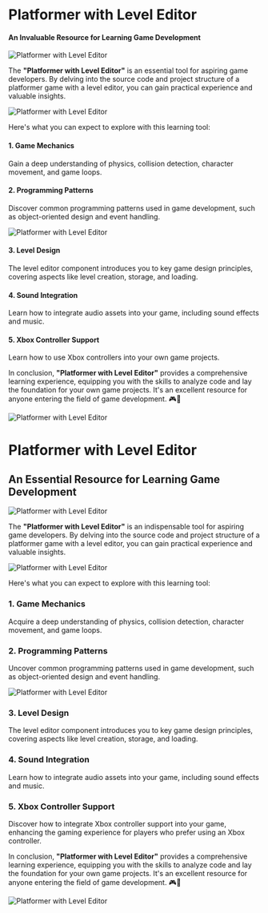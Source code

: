 # Platformer with Level Editor

#### An Invaluable Resource for Learning Game Development

![Platformer with Level Editor](https://github.com/JoeLumbley/Platformer-with-Level-Editor/assets/77564255/29d37425-6a1b-4bbd-8a11-b918ad0ae02d)

The **"Platformer with Level Editor"** is an essential tool for aspiring game developers. By delving into the source code and project structure of a platformer game with a level editor, you can gain practical experience and valuable insights.

![Platformer with Level Editor](https://github.com/JoeLumbley/Platformer-with-Level-Editor/assets/77564255/9c8fc9e2-5e4f-4f1f-a544-8b5b3a6ad385)

Here's what you can expect to explore with this learning tool:

#### 1. Game Mechanics
Gain a deep understanding of physics, collision detection, character movement, and game loops.

#### 2. Programming Patterns
Discover common programming patterns used in game development, such as object-oriented design and event handling.

![Platformer with Level Editor](https://github.com/JoeLumbley/Platformer-with-Level-Editor/assets/77564255/d0e9278d-9556-4c03-a0b7-f1f145438962)

#### 3. Level Design
The level editor component introduces you to key game design principles, covering aspects like level creation, storage, and loading.

#### 4. Sound Integration
Learn how to integrate audio assets into your game, including sound effects and music.

#### 5. Xbox Controller Support
Learn how to use Xbox controllers into your own game projects.

In conclusion, **"Platformer with Level Editor"** provides a comprehensive learning experience, equipping you with the skills to analyze code and lay the foundation for your own game projects. It's an excellent resource for anyone entering the field of game development. 🎮🚀

![Platformer with Level Editor](https://github.com/JoeLumbley/Platformer-with-Level-Editor/assets/77564255/2660702d-eef3-4ce9-a5cc-3543d2f9f580)
















# Platformer with Level Editor

## An Essential Resource for Learning Game Development

![Platformer with Level Editor](https://github.com/JoeLumbley/Platformer-with-Level-Editor/assets/77564255/29d37425-6a1b-4bbd-8a11-b918ad0ae02d)

The **"Platformer with Level Editor"** is an indispensable tool for aspiring game developers. By delving into the source code and project structure of a platformer game with a level editor, you can gain practical experience and valuable insights.

![Platformer with Level Editor](https://github.com/JoeLumbley/Platformer-with-Level-Editor/assets/77564255/9c8fc9e2-5e4f-4f1f-a544-8b5b3a6ad385)

Here's what you can expect to explore with this learning tool:

### 1. Game Mechanics
Acquire a deep understanding of physics, collision detection, character movement, and game loops.

### 2. Programming Patterns
Uncover common programming patterns used in game development, such as object-oriented design and event handling.

![Platformer with Level Editor](https://github.com/JoeLumbley/Platformer-with-Level-Editor/assets/77564255/d0e9278d-9556-4c03-a0b7-f1f145438962)

### 3. Level Design
The level editor component introduces you to key game design principles, covering aspects like level creation, storage, and loading.

### 4. Sound Integration
Learn how to integrate audio assets into your game, including sound effects and music.

### 5. Xbox Controller Support
Discover how to integrate Xbox controller support into your game, enhancing the gaming experience for players who prefer using an Xbox controller.

In conclusion, **"Platformer with Level Editor"** provides a comprehensive learning experience, equipping you with the skills to analyze code and lay the foundation for your own game projects. It's an excellent resource for anyone entering the field of game development. 🎮🚀

![Platformer with Level Editor](https://github.com/JoeLumbley/Platformer-with-Level-Editor/assets/77564255/2660702d-eef3-4ce9-a5cc-3543d2f9f580)














